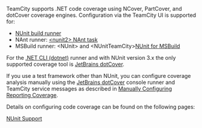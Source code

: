 [//]: # (title: Configuring .NET Code Coverage)
[//]: # (auxiliary-id: Configuring .NET Code Coverage)

TeamCity supports .NET code coverage using NCover, PartCover, and dotCover coverage engines. Configuration via the TeamCity UI is supported for:
* [NUnit build runner](nunit.md)
* NAnt runner: [&lt;nunit2&gt; NAnt task](nunit-for-nant-build-runner.md)
* MSBuild runner: &lt;NUnit&gt; and &lt;NUnitTeamCity&gt;[NUnit for MSBuild](nunit-for-msbuild.md)

For the [.NET CLI (dotnet)](net-cli-dotnet.md) runner and with NUnit version 3.x the only supported coverage tool is [JetBrains dotCover](jetbrains-dotcover.md).

If you use a test framework other than NUnit, you can configure coverage analysis manually using the [JetBrains dotCover](http://www.jetbrains.com/dotcover/) console runner and TeamCity service messages as described in [Manually Configuring Reporting Coverage](manually-configuring-reporting-coverage.md).

Details on configuring code coverage can be found on the following pages:

<toc>
</toc>

 
 <seealso>
        <category ref="admin-guide">
            <a href="nunit-support.md">NUnit Support</a>
        </category>
</seealso>
